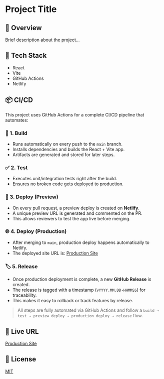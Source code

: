 # Project Title

## 🚀 Overview

Brief description about the project...

## 🔧 Tech Stack

- React
- Vite
- GitHub Actions
- Netlify

## 📦 CI/CD

This project uses GitHub Actions for a complete CI/CD pipeline that automates:

### 🔨 1. Build

- Runs automatically on every push to the `main` branch.
- Installs dependencies and builds the React + Vite app.
- Artifacts are generated and stored for later steps.

### ✅ 2. Test

- Executes unit/integration tests right after the build.
- Ensures no broken code gets deployed to production.

### 🚀 3. Deploy (Preview)

- On every pull request, a preview deploy is created on **Netlify**.
- A unique preview URL is generated and commented on the PR.
- This allows reviewers to test the app live before merging.

### 🌐 4. Deploy (Production)

- After merging to `main`, production deploy happens automatically to Netlify.
- The deployed site URL is: [Production Site](https://your-netlify-url.netlify.app)

### 🏷️ 5. Release

- Once production deployment is complete, a new **GitHub Release** is created.
- The release is tagged with a timestamp (`vYYYY.MM.DD-HHMMSS`) for traceability.
- This makes it easy to rollback or track features by release.

> All steps are fully automated via GitHub Actions and follow a `build → test → preview deploy → production deploy → release` flow.

## 📡 Live URL

[Production Site](https://your-netlify-url.netlify.app)

## 📜 License

[MIT](LICENSE)
